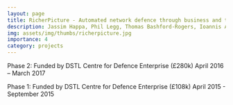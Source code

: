 ```yaml
---
layout: page
title: RicherPicture - Automated network defence through business and threat-led machine learning
description: Jassim Happa, Phil Legg, Thomas Bashford-Rogers, Ioannis Agrafiotis, Michael Goldsmith and Sadie Creese
img: assets/img/thumbs/richerpicture.jpg
importance: 4
category: projects
---
```


Phase 2:
Funded by DSTL Centre for Defence Enterprise (£280k)
April 2016 – March 2017

Phase 1:
Funded by DSTL Centre for Defence Enterprise (£108k)
April 2015 - September 2015


